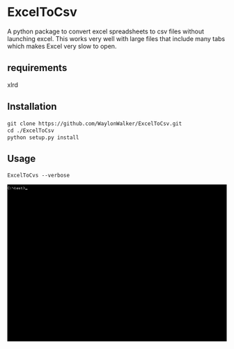 # ExcelToCsv
A python package to convert excel spreadsheets to csv files without launching excel.  This works very well with large files that include many tabs which makes Excel very slow to open.

## requirements
xlrd

## Installation

```
git clone https://github.com/WaylonWalker/ExcelToCsv.git
cd ./ExcelToCsv
python setup.py install
```

## Usage

```
ExcelToCvs --verbose
```

![example](example.gif)
